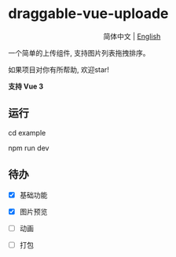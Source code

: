 # draggable-vue-uploade

<div align="center">

简体中文 | [English](./README.en.md)

</div>

一个简单的上传组件, 支持图片列表拖拽排序。

如果项目对你有所帮助, 欢迎star!

**支持 Vue 3**

## 运行

cd example

npm run dev


## 待办

- [x] 基础功能
- [x] 图片预览
- [ ] 动画
- [ ] 打包

